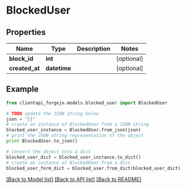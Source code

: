 # BlockedUser


## Properties
Name | Type | Description | Notes
------------ | ------------- | ------------- | -------------
**block_id** | **int** |  | [optional] 
**created_at** | **datetime** |  | [optional] 

## Example

```python
from clientapi_forgejo.models.blocked_user import BlockedUser

# TODO update the JSON string below
json = "{}"
# create an instance of BlockedUser from a JSON string
blocked_user_instance = BlockedUser.from_json(json)
# print the JSON string representation of the object
print BlockedUser.to_json()

# convert the object into a dict
blocked_user_dict = blocked_user_instance.to_dict()
# create an instance of BlockedUser from a dict
blocked_user_form_dict = blocked_user.from_dict(blocked_user_dict)
```
[[Back to Model list]](../README.md#documentation-for-models) [[Back to API list]](../README.md#documentation-for-api-endpoints) [[Back to README]](../README.md)


